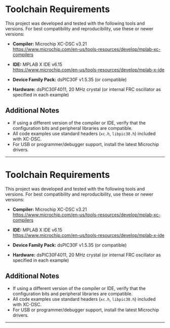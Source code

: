 # Toolchain Requirements

This project was developed and tested with the following tools and versions. For best compatibility and reproducibility, use these or newer versions:

- **Compiler:** Microchip XC-DSC v3.21  
  https://www.microchip.com/en-us/tools-resources/develop/mplab-xc-compilers

- **IDE:** MPLAB X IDE v6.15  
  https://www.microchip.com/en-us/tools-resources/develop/mplab-x-ide

- **Device Family Pack:** dsPIC30F v1.5.35 (or compatible)

- **Hardware:** dsPIC30F4011, 20 MHz crystal (or internal FRC oscillator as specified in each example)

## Additional Notes

- If using a different version of the compiler or IDE, verify that the configuration bits and peripheral libraries are compatible.
- All code examples use standard headers (`xc.h`, `libpic30.h`) included with XC-DSC.
- For USB or programmer/debugger support, install the latest Microchip drivers.

---
# Toolchain Requirements

This project was developed and tested with the following tools and versions. For best compatibility and reproducibility, use these or newer versions:

- **Compiler:** Microchip XC-DSC v3.21  
  https://www.microchip.com/en-us/tools-resources/develop/mplab-xc-compilers

- **IDE:** MPLAB X IDE v6.15  
  https://www.microchip.com/en-us/tools-resources/develop/mplab-x-ide

- **Device Family Pack:** dsPIC30F v1.5.35 (or compatible)

- **Hardware:** dsPIC30F4011, 20 MHz crystal (or internal FRC oscillator as specified in each example)

## Additional Notes

- If using a different version of the compiler or IDE, verify that the configuration bits and peripheral libraries are compatible.
- All code examples use standard headers (`xc.h`, `libpic30.h`) included with XC-DSC.
- For USB or programmer/debugger support, install the latest Microchip drivers.

---